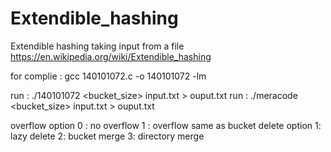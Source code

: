 # Extendible_hashing
Extendible hashing taking input from a file https://en.wikipedia.org/wiki/Extendible_hashing

for complie : gcc 140101072.c -o 140101072 -lm



run : ./140101072 <global depth> <bucket_size> <overflow option>  input.txt > ouput.txt
run : ./meracode <global depth> <bucket_size> <delete option>  input.txt > ouput.txt

overflow option  0 : no overflow
                  1 : overflow same as bucket
delete option   1: lazy delete
                2: bucket merge
                 3: directory merge


